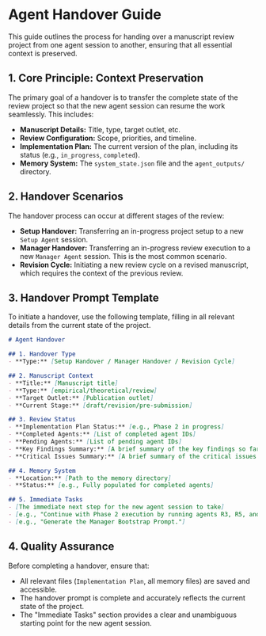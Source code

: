 # Agent Handover Guide

This guide outlines the process for handing over a manuscript review project from one agent session to another, ensuring that all essential context is preserved.

## 1. Core Principle: Context Preservation

The primary goal of a handover is to transfer the complete state of the review project so that the new agent session can resume the work seamlessly. This includes:

-   **Manuscript Details:** Title, type, target outlet, etc.
-   **Review Configuration:** Scope, priorities, and timeline.
-   **Implementation Plan:** The current version of the plan, including its status (e.g., `in_progress`, `completed`).
-   **Memory System:** The `system_state.json` file and the `agent_outputs/` directory.

## 2. Handover Scenarios

The handover process can occur at different stages of the review:

-   **Setup Handover:** Transferring an in-progress project setup to a new `Setup Agent` session.
-   **Manager Handover:** Transferring an in-progress review execution to a new `Manager Agent` session. This is the most common scenario.
-   **Revision Cycle:** Initiating a new review cycle on a revised manuscript, which requires the context of the previous review.

## 3. Handover Prompt Template

To initiate a handover, use the following template, filling in all relevant details from the current state of the project.

```markdown
# Agent Handover

## 1. Handover Type
- **Type:** [Setup Handover / Manager Handover / Revision Cycle]

## 2. Manuscript Context
- **Title:** [Manuscript title]
- **Type:** [empirical/theoretical/review]
- **Target Outlet:** [Publication outlet]
- **Current Stage:** [draft/revision/pre-submission]

## 3. Review Status
- **Implementation Plan Status:** [e.g., Phase 2 in progress]
- **Completed Agents:** [List of completed agent IDs]
- **Pending Agents:** [List of pending agent IDs]
- **Key Findings Summary:** [A brief summary of the key findings so far]
- **Critical Issues Summary:** [A brief summary of the critical issues identified so far]

## 4. Memory System
- **Location:** [Path to the memory directory]
- **Status:** [e.g., Fully populated for completed agents]

## 5. Immediate Tasks
- [The immediate next step for the new agent session to take]
- [e.g., "Continue with Phase 2 execution by running agents R3, R5, and R7."]
- [e.g., "Generate the Manager Bootstrap Prompt."]
```

## 4. Quality Assurance

Before completing a handover, ensure that:
- All relevant files (`Implementation Plan`, all memory files) are saved and accessible.
- The handover prompt is complete and accurately reflects the current state of the project.
- The "Immediate Tasks" section provides a clear and unambiguous starting point for the new agent session.

